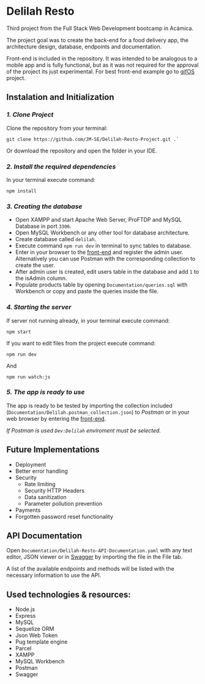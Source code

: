 # **Delilah Resto**

Third project from the Full Stack Web Development bootcamp in Acámica.

The project goal was to create the back-end for a food delivery app, the architecture design, database, endpoints and documentation.

Front-end is included in the repository. It was intended to be analogous to a mobile app and is fully functional, but as it was not required for the approval of the project its just experimental. For best front-end example go to [gifOS](https://github.com/JM-SE/gifOS-Project) project.

## Instalation and Initialization

### _1. Clone Project_

Clone the repository from your terminal:

```
git clone https://github.com/JM-SE/Delilah-Resto-Project.git .`
```

Or download the repository and open the folder in your IDE.

### _2. Install the required dependencies_

In your terminal execute command:

```
npm install
```

### _3. Creating the database_

-   Open XAMPP and start Apache Web Server, ProFTDP and MySQL Database in port `3306`.
-   Open MySQL Workbench or any other tool for database architecture.
-   Create database called `delilah`.
-   Execute command `npm run dev` in terminal to sync tables to database.
-   Enter in your browser to the [front-end](http://localhost:5000/signup) and register the admin user. Alternatively you can use Postman with the corresponding collection to create the user.
-   After admin user is created, edit users table in the database and add `1` to the isAdmin column.
-   Populate products table by opening `Documentation/queries.sql` with Workbench or copy and paste the queries inside the file.

### _4. Starting the server_

If server not running already, in your terminal execute command:

```
npm start
```

If you want to edit files from the project execute command:

```
npm run dev
```

And

```
npm run watch:js
```

### _5. The app is ready to use_

The app is ready to be tested by importing the collection included (`Documentation/Delilah.postman_collection.json`) to _Postman_ or in your web browser by entering the [front-end](http://localhost:5000/).

_If *Postman* is used `Dev:Delilah` enviroment must be selected._

## Future Implementations

-   Deployment
-   Better error handling
-   Security
    -   Rate limiting
    -   Security HTTP Headers
    -   Data sanitization
    -   Parameter pollution prevention
-   Payments
-   Forgotten password reset functionality

## API Documentation

Open `Documentation/Delilah-Resto-API-Documentation.yaml` with any text editor, JSON viewer or in [Swagger](https://editor.swagger.io/) by importing the file in the File tab.

A list of the available endpoints and methods will be listed with the necessary information to use the API.

## Used technologies & resources:

-   Node.js
-   Express
-   MySQL
-   Sequelize ORM
-   Json Web Token
-   Pug template engine
-   Parcel
-   XAMPP
-   MySQL Workbench
-   Postman
-   Swagger
